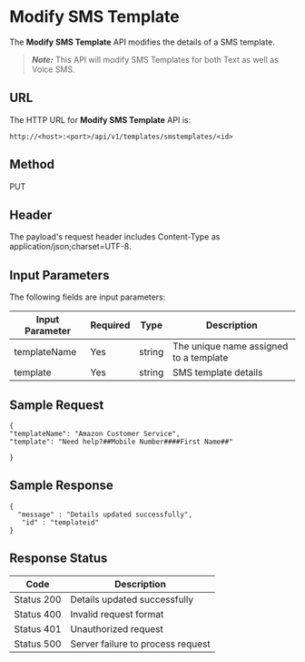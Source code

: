 
# Modify SMS Template

The **Modify SMS Template** API modifies the details of a SMS template.

> **_Note:_** This API will modify SMS Templates for both Text as well as Voice SMS.

## URL

The HTTP URL for **Modify SMS Template** API is:

```
http://<host>:<port>/api/v1/templates/smstemplates/<id>
```

## Method

PUT

## Header

The payload's request header includes Content-Type as application/json;charset=UTF-8.

## Input Parameters

The following fields are input parameters:

| Input Parameter | Required | Type   | Description                            |
| --------------- | -------- | ------ | -------------------------------------- |
| templateName    | Yes      | string | The unique name assigned to a template |
| template        | Yes      | string | SMS template details                   |

## Sample Request

```
{
"templateName": "Amazon Customer Service",
"template": "Need help?##Mobile Number####First Name##"

}
```

## Sample Response

```
{  
  "message" : "Details updated successfully",  
   "id" : "templateid"  
}

```

## Response Status

| Code       | Description                       |
| ---------- | --------------------------------- |
| Status 200 | Details updated successfully      |
| Status 400 | Invalid request format            |
| Status 401 | Unauthorized request              |
| Status 500 | Server failure to process request |
